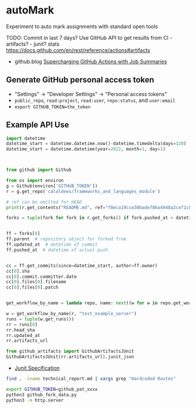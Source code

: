 # autoMark
Experiment to auto mark assignments with standard open tools


TODO:
Commit in last 7 days?
Use GitHub API to get results from CI - artifacts? - junit? stats
https://docs.github.com/en/rest/reference/actions#artifacts

* github.blog [Supercharging GitHub Actions with Job Summaries](https://github.blog/2022-05-09-supercharging-github-actions-with-job-summaries/)
 
 

Generate GitHub personal access token
------------------------------
* "Settings" -> "Developer Settings" -> "Personal access tokens"
* `public_repo`, `read:project`, `read:user`, `repo:status`, and `user:email`
* `export GITHUB_TOKEN=the_token`


Example API Use
---------------

```python
import datetime
datetime_start = datetime.datetime.now()-datetime.timedelta(days=120)
datetime_start = datetime.datetime(year=2022, month=1, day=1)



from github import Github

from os import environ
g = Github(environ['GITHUB_TOKEN'])
r = g.get_repo('calaldees/frameworks_and_languages_module')

# ref can be omitted for HEAD
print(r.get_contents("README.md", ref="f8eca19cce30bade786a4948a2cef1c881873a3d").decoded_content.decode('utf8'))

forks = tuple(fork for fork in r.get_forks() if fork.pushed_at > datetime_start)


ff = forks[0]
ff.parent  # repository object for forked from 
ff.updated_at  # datetime of commit
ff.pushed_at  # datetime of actual push


cc = ff.get_commits(since=datetime_start, author=ff.owner)
cc[0].sha
cc[0].commit.committer.date
cc[0].files[0].filename
cc[0].files[0].patch


get_workflow_by_name = lambda repo, name: next((w for w in repo.get_workflows() if w.name == name), None)

w = get_workflow_by_name(r, "test_example_server")
runs = tuple(w.get_runs())
rr = runs[0]
rr.head_sha
rr.updated_at
rr.artifacts_url

from github_artifacts import GithubArtifactsJUnit
GithubArtifactsJUnit(rr.artifacts_url).junit_json


```

* [Junit Specification](https://stackoverflow.com/a/9410271/3356840)


```bash
find . -iname technical_report.md | xargs grep "Hardcoded Routes"
```

```bash
export GITHUB_TOKEN=github_pat_xxxx
python3 github_fork_data.py
python3 -m http.server
```